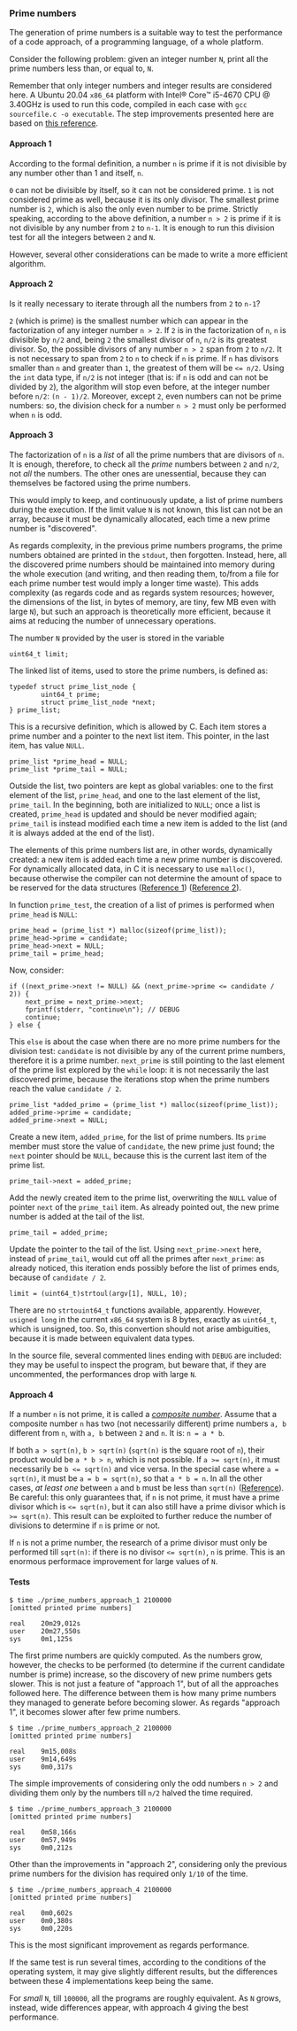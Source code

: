 ### Prime numbers

The generation of prime numbers is a suitable way to test the performance of a code approach, of a programming language, of a whole platform.

Consider the following problem: given an integer number `N`, print all the prime numbers less than, or equal to, `N`.

Remember that only integer numbers and integer results are considered here. A Ubuntu 20.04 `x86_64` platform with Intel&reg; Core&trade; i5-4670 CPU @ 3.40GHz is used to run this code, compiled in each case with `gcc sourcefile.c -o executable`. The step improvements presented here are based on [this reference](https://www.geeksforgeeks.org/program-to-print-first-n-prime-numbers/).

#### Approach 1
According to the formal definition, a number `n` is prime if it is not divisible by any number other than 1 and itself, `n`. 

`0` can not be divisible by itself, so it can not be considered prime. `1` is not considered prime as well, because it is its only divisor. The smallest prime number is `2`, which is also the only even number to be prime. Strictly speaking, according to the above definition, a number `n > 2` is prime if it is not divisible by any number from `2` to `n-1`. It is enough to run this division test for all the integers between `2` and `N`.

However, several other considerations can be made to write a more efficient algorithm.

#### Approach 2
Is it really necessary to iterate through all the numbers from `2` to `n-1`?

`2` (which is prime) is the smallest number which can appear in the factorization of any integer number `n > 2`. If `2` is in the factorization of `n`, `n` is divisible by `n/2` and, being `2` the smallest divisor of `n`, `n/2` is its greatest divisor. So, the possible divisors of any number `n > 2` span from `2` to `n/2`. It is not necessary to span from `2` to `n` to check if `n` is prime. If `n` has divisors smaller than `n` and greater than `1`, the greatest of them will be `<= n/2`. Using the `int` data type, if `n/2` is not integer (that is: if `n` is odd and can not be divided by `2`), the algorithm will stop even before, at the integer number before `n/2`: `(n - 1)/2`. Moreover, except `2`, even numbers can not be prime numbers: so, the division check for a number `n > 2` must only be performed when `n` is odd.

#### Approach 3
The factorization of `n` is a *list* of all the prime numbers that are divisors of `n`. It is enough, therefore, to check all the *prime* numbers between `2` and `n/2`, not *all* the numbers. The other ones are unessential, because they can themselves be factored using the prime numbers.

This would imply to keep, and continuously update, a list of prime numbers during the execution. If the limit value `N` is not known, this list can not be an array, because it must be dynamically allocated, each time a new prime number is "discovered".

As regards complexity, in the previous prime numbers programs, the prime numbers obtained are printed in the `stdout`, then forgotten. Instead, here, all the discovered prime numbers should be maintained into memory during the whole execution (and writing, and then reading them, to/from a file for each prime number test would imply a longer time waste). This adds complexity (as regards code and as regards system resources; however, the dimensions of the list, in bytes of memory, are tiny, few MB even with large `N`), but such an approach is theoretically more efficient, because it aims at reducing the number of unnecessary operations.

The number `N` provided by the user is stored in the variable

```
uint64_t limit;
```

The linked list of items, used to store the prime numbers, is defined as:

```
typedef struct prime_list_node {
        uint64_t prime;
        struct prime_list_node *next;
} prime_list;
```

This is a recursive definition, which is allowed by C. Each item stores a prime number and a pointer to the next list item. This pointer, in the last item, has value `NULL`.

```
prime_list *prime_head = NULL;
prime_list *prime_tail = NULL;
```

Outside the list, two pointers are kept as global variables: one to the first element of the list, `prime_head`, and one to the last element of the list, `prime_tail`. In the beginning, both are initialized to `NULL`; once a list is created, `prime_head` is updated and should be never modified again; `prime_tail` is instead modified each time a new item is added to the list (and it is always added at the end of the list).

The elements of this prime numbers list are, in other words, dynamically created: a new item is added each time a new prime number is discovered. For dynamically allocated data, in C it is necessary to use `malloc()`, because otherwise the compiler can not determine the amount of space to be reserved for the data structures ([Reference 1][dynamic_allocation_1]) ([Reference 2][dynamic_allocation_2]).

In function `prime_test`, the creation of a list of primes is performed when `prime_head` is `NULL`:

```
prime_head = (prime_list *) malloc(sizeof(prime_list));
prime_head->prime = candidate;
prime_head->next = NULL;
prime_tail = prime_head;
```

Now, consider:

```
if ((next_prime->next != NULL) && (next_prime->prime <= candidate / 2)) {
	next_prime = next_prime->next;
	fprintf(stderr, "continue\n"); // DEBUG
	continue;
} else {
```

This `else` is about the case when there are no more prime numbers for the division test: `candidate` is not divisible by any of the current prime numbers, therefore it is a prime number. `next_prime` is still pointing to the last element of the prime list explored by the `while` loop: it is not necessarily the last discovered prime, because the iterations stop when the prime numbers reach the value `candidate / 2`.

```
prime_list *added_prime = (prime_list *) malloc(sizeof(prime_list));
added_prime->prime = candidate;
added_prime->next = NULL;
```

Create a new item, `added_prime`, for the list of prime numbers. Its `prime` member must store the value of `candidate`, the new prime just found; the `next` pointer should be `NULL`, because this is the current last item of the prime list.

    prime_tail->next = added_prime;

Add the newly created item to the prime list, overwriting the `NULL` value of pointer `next` of the `prime_tail` item. As already pointed out, the new prime number is added at the tail of the list.

    prime_tail = added_prime;

Update the pointer to the tail of the list. Using `next_prime->next` here, instead of `prime_tail`, would cut off all the primes after `next_prime`: as already noticed, this iteration ends possibly before the list of primes ends, because of `candidate / 2`.

    limit = (uint64_t)strtoul(argv[1], NULL, 10);

There are no `strtouint64_t` functions available, apparently. However, `usigned long` in the current `x86_64` system is 8 bytes, exactly as `uint64_t`, which is unsigned, too. So, this convertion should not arise ambiguities, because it is made between equivalent data types.

In the source file, several commented lines ending with `DEBUG` are included: they may be useful to inspect the program, but beware that, if they are uncommented, the performances drop with large `N`.


#### Approach 4
If a number `n` is not prime, it is called a [*composite number*](https://en.wikipedia.org/wiki/Composite_number). Assume that a composite number `n` has two (not necessarily different) prime numbers `a, b` different from `n`, with `a, b` between `2` and `n`. It is: `n = a * b`.

If both `a > sqrt(n)`, `b > sqrt(n)` (`sqrt(n)` is the square root of `n`), their product would be `a * b > n`, which is not possible. If `a >= sqrt(n)`, it must necessarily be `b <= sqrt(n)` and vice versa. In the special case where `a = sqrt(n)`, it must be `a = b = sqrt(n)`, so that `a * b = n`. In all the other cases, *at least one* between `a` and `b` must be less than `sqrt(n)` ([Reference][prime_sqrt]). Be careful: this only guarantees that, if `n` is not prime, it must have a prime divisor which is `<= sqrt(n)`, but it can also still have a prime divisor which is `>= sqrt(n)`. This result can be exploited to further reduce the number of divisions to determine if `n` is prime or not.

If `n` is not a prime number, the research of a prime divisor must only be performed till `sqrt(n)`: if there is no divisor `<= sqrt(n)`, `n` is prime. This is an enormous performace improvement for large values of `N`.


#### Tests

```
$ time ./prime_numbers_approach_1 2100000
[omitted printed prime numbers]

real    20m29,012s
user    20m27,550s
sys     0m1,125s
```

The first prime numbers are quickly computed. As the numbers grow, however, the checks to be performed (to determine if the current candidate number is prime) increase, so the discovery of new prime numbers gets slower. This is not just a feature of "approach 1", but of all the approaches followed here. The difference between them is how many prime numbers they managed to generate before becoming slower. As regards "approach 1", it becomes slower after few prime numbers.


```
$ time ./prime_numbers_approach_2 2100000
[omitted printed prime numbers]

real    9m15,008s
user    9m14,649s
sys     0m0,317s
```

The simple improvements of considering only the odd numbers `n > 2` and dividing them only by the numbers till `n/2` halved the time required.


```
$ time ./prime_numbers_approach_3 2100000
[omitted printed prime numbers]

real    0m58,166s
user    0m57,949s
sys     0m0,212s
```

Other than the improvements in "approach 2", considering only the previous prime numbers for the division has required only `1/10` of the time.

```
$ time ./prime_numbers_approach_4 2100000
[omitted printed prime numbers]

real    0m0,602s
user    0m0,380s
sys     0m0,220s
```

This is the most significant improvement as regards performance.

If the same test is run several times, according to the conditions of the operating system, it may give slightly different results, but the differences between these 4 implementations keep being the same.

For *small* `N`, till `100000`, all the programs are roughly equivalent. As `N` grows, instead, wide differences appear, with approach 4 giving the best performance.



[dynamic_allocation_1]: https://stackoverflow.com/a/3889495
[dynamic_allocation_2]: https://www.learn-c.org/en/Linked_lists
[prime_sqrt]: http://mathandmultimedia.com/2012/06/02/determining-primes-through-square-root/
